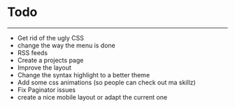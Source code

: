 
# Todo  
  
-----

+ Get rid of the ugly CSS
+ change the way the menu is done
+ RSS feeds
+ Create a projects page
+ Improve the layout
+ Change the syntax highlight to a better theme
+ Add some css animations (so people can check out ma skillz)
+ Fix Paginator issues
+ create a nice mobile layout or adapt the current one